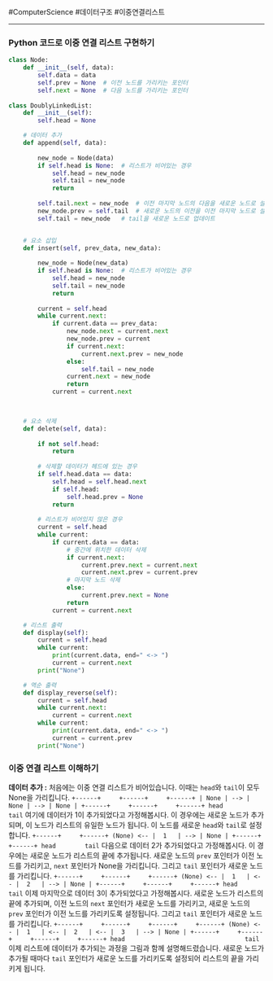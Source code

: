 #ComputerScience #데이터구조 #이중연결리스트

---
### Python 코드로 이중 연결 리스트 구현하기

```python
class Node:
    def __init__(self, data):
        self.data = data
        self.prev = None  # 이전 노드를 가리키는 포인터
        self.next = None  # 다음 노드를 가리키는 포인터
        
class DoublyLinkedList:
    def __init__(self):
        self.head = None

    # 데이터 추가
    def append(self, data):
    
        new_node = Node(data)
        if self.head is None:  # 리스트가 비어있는 경우
            self.head = new_node
            self.tail = new_node
            return
        
        self.tail.next = new_node  # 이전 마지막 노드의 다음을 새로운 노드로 설정
        new_node.prev = self.tail  # 새로운 노드의 이전을 이전 마지막 노드로 설정
	    self.tail = new_node   # tail을 새로운 노드로 업데이트


    # 요소 삽입
	def insert(self, prev_data, new_data):
	
	    new_node = Node(new_data)
	    if self.head is None:  # 리스트가 비어있는 경우
	        self.head = new_node
	        self.tail = new_node
	        return
	
	    current = self.head
	    while current.next:
	        if current.data == prev_data:
	            new_node.next = current.next
	            new_node.prev = current
	            if current.next:
	                current.next.prev = new_node
	            else:
	                self.tail = new_node
	            current.next = new_node
	            return
	        current = current.next

    

    # 요소 삭제
    def delete(self, data):
    
        if not self.head:
            return
        
        # 삭제할 데이터가 헤드에 있는 경우
        if self.head.data == data:
            self.head = self.head.next
            if self.head:
                self.head.prev = None
            return
        
        # 리스트가 비어있지 않은 경우
        current = self.head
        while current:
            if current.data == data:
                # 중간에 위치한 데이터 삭제
                if current.next:
                    current.prev.next = current.next
                    current.next.prev = current.prev
                # 마지막 노드 삭제
                else:
                    current.prev.next = None
                return
            current = current.next

    # 리스트 출력
    def display(self):
        current = self.head
        while current:
            print(current.data, end=" <-> ")
            current = current.next
        print("None")

    # 역순 출력
    def display_reverse(self):
        current = self.head
        while current.next:
            current = current.next
        while current:
            print(current.data, end=" <-> ")
            current = current.prev
        print("None")

```

### 이중 연결 리스트 이해하기

**데이터 추가 :** 
	처음에는 이중 연결 리스트가 비어있습니다. 이때는 `head`와 `tail`이 모두 None을 가리킵니다.
	```
	+------+     +------+     +------+
	| None | --> | None | --> | None |
	+------+     +------+     +------+
	  head        tail
	```
	여기에 데이터가 1이 추가되었다고 가정해봅시다. 이 경우에는 새로운 노드가 추가되며, 이 노드가 리스트의 유일한 노드가 됩니다. 이 노드를 새로운 `head`와 `tail`로 설정합니다.
	```
	           +------+     +------+
	(None) <-- |  1   | --> | None |
	           +------+     +------+
	             head        tail
	```
	다음으로 데이터 2가 추가되었다고 가정해봅시다. 이 경우에는 새로운 노드가 리스트의 끝에 추가됩니다. 새로운 노드의 `prev` 포인터가 이전 노드를 가리키고, `next` 포인터가 None을 가리킵니다. 그리고 `tail` 포인터가 새로운 노드를 가리킵니다.
	```
	           +------+     +------+     +------+
	(None) <-- |  1   | <-- |  2   | --> | None |
	           +------+     +------+     +------+
	             head                     tail
	```
	이제 마지막으로 데이터 3이 추가되었다고 가정해봅시다. 새로운 노드가 리스트의 끝에 추가되며, 이전 노드의 `next` 포인터가 새로운 노드를 가리키고, 새로운 노드의 `prev` 포인터가 이전 노드를 가리키도록 설정됩니다. 그리고 `tail` 포인터가 새로운 노드를 가리킵니다.
	```
	           +------+     +------+     +------+     +------+
	(None) <-- |  1   | <-- |  2   | <-- |  3   | --> | None |
	           +------+     +------+     +------+     +------+
	             head                                 tail
	```
	이제 리스트에 데이터가 추가되는 과정을 그림과 함께 설명해드렸습니다. 새로운 노드가 추가될 때마다 `tail` 포인터가 새로운 노드를 가리키도록 설정되어 리스트의 끝을 가리키게 됩니다.